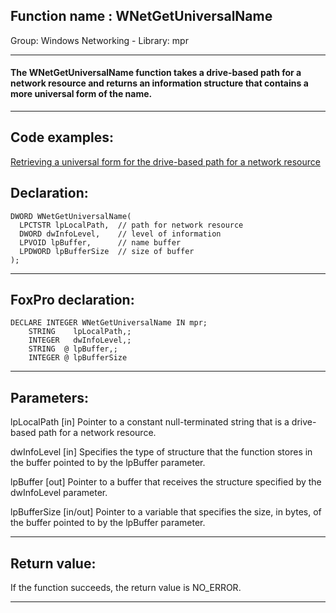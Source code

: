 
## Function name : WNetGetUniversalName
Group: Windows Networking - Library: mpr    
***  


#### The WNetGetUniversalName function takes a drive-based path for a network resource and returns an information structure that contains a more universal form of the name. 
***  


## Code examples:
[Retrieving a universal form for the drive-based path for a network resource](../../samples/sample_317.md)  

## Declaration:
```foxpro  
DWORD WNetGetUniversalName(
  LPCTSTR lpLocalPath,  // path for network resource
  DWORD dwInfoLevel,    // level of information
  LPVOID lpBuffer,      // name buffer
  LPDWORD lpBufferSize  // size of buffer
);  
```  
***  


## FoxPro declaration:
```foxpro  
DECLARE INTEGER WNetGetUniversalName IN mpr;
	STRING    lpLocalPath,;
	INTEGER   dwInfoLevel,;
	STRING  @ lpBuffer,;
	INTEGER @ lpBufferSize  
```  
***  


## Parameters:
lpLocalPath 
[in] Pointer to a constant null-terminated string that is a drive-based path for a network resource. 

dwInfoLevel 
[in] Specifies the type of structure that the function stores in the buffer pointed to by the lpBuffer parameter. 

lpBuffer 
[out] Pointer to a buffer that receives the structure specified by the dwInfoLevel parameter. 

lpBufferSize 
[in/out] Pointer to a variable that specifies the size, in bytes, of the buffer pointed to by the lpBuffer parameter.   
***  


## Return value:
If the function succeeds, the return value is NO_ERROR.  
***  

